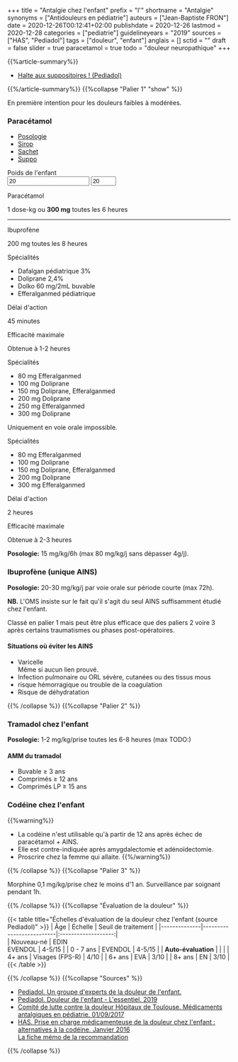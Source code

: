 +++
title = "Antalgie chez l'enfant"
prefix = "l'"
shortname = "Antalgie"
synonyms = ["Antidouleurs en pédiatrie"]
auteurs = ["Jean-Baptiste FRON"]
date = 2020-12-26T00:12:41+02:00
publishdate = 2020-12-26
lastmod = 2020-12-28
categories = ["pediatrie"]
guidelineyears = "2019"
sources = ["HAS", "Pediadol"]
tags = ["douleur", "enfant"]
anglais = []
sctid = ""
draft = false
slider = true
paracetamol = true
todo = "douleur neuropathique"
+++

{{%article-summary%}}

- [Halte aux suppositoires ! (Pediadol)](https://pediadol.org/halte-aux-suppositoires/)

{{%/article-summary%}}
{{%collapse "Palier 1" "show" %}}

En première intention pour les douleurs faibles à modérées.

### Paracétamol

<div class="card card-paracetamol my-3 my-xl-5">
  <ul class="nav nav-justified nav-tabs" id="justifiedTab" role="tablist">
    <li class="nav-item">
      <a aria-controls="posologie" aria-selected="true" class="nav-link active" data-toggle="tab" href="#posologie" id="posologie-tab" role="tab">Posologie</a>
    </li>
    <li class="nav-item">
      <a aria-controls="sirop" aria-selected="false" class="nav-link" data-toggle="tab" href="#sirop" id="sirop-tab" role="tab">Sirop</a>
    </li>
    <li class="nav-item">
      <a aria-controls="sachet" aria-selected="false" class="nav-link" data-toggle="tab" href="#sachet" id="sachet-tab" role="tab">Sachet</a>
    </li>
    <li class="nav-item">
      <a aria-controls="suppo" aria-selected="false" class="nav-link" data-toggle="tab" href="#suppo" id="suppo-tab" role="tab">Suppo</a>
    </li>
  </ul>
  <div class="card-body tab-content">
    <div aria-labelledby="posologie-tab" class="tab-pane fade show active" id="posologie" role="tabpanel">
      <div class="form-group mt-3">
        <label for="weight">Poids de l'enfant</label>
        <div class="d-flex align-items-center">
          <input type="text" value="20" id="weight" oninput="weightInput.value = this.value">
          <input type="number" class="form-alternative ml-3" id="weightInput" value="20" min="3" max="50">
        </div>
      </div>
      <p class="card-text">Paracétamol</p>
      <p id="paracetamol">1 dose-kg ou <b>300 mg</b> toutes les 6 heures</p>
      <hr>
      <p class="card-text">Ibuprofène</p>
      <p id="ibuprofene">200 mg toutes les 8 heures</p>
    </div>
    <div aria-labelledby="sirop-tab" class="tab-pane fade" id="sirop" role="tabpanel">
      <p class="typography-overline text-black-secondary m-0">Spécialités</p>
      <ul class="list-group list-group-flush">
        <li class="list-group-item">Dafalgan pédiatrique 3%</li>
        <li class="list-group-item">Doliprane 2,4%</li>
        <li class="list-group-item">Dolko 60 mg/2mL buvable</li>
        <li class="list-group-item">Efferalganmed pédiatrique</li>
      </ul>
      <p class="typography-overline text-black-secondary mt-2 mb-0">Délai d'action</p>
      <p>45 minutes</p>
      <p class="typography-overline text-black-secondary mt-2 mb-0">Efficacité maximale</p>
      <p>Obtenue à 1-2 heures</p>
    </div>
    <div aria-labelledby="sachet-tab" class="tab-pane fade" id="sachet" role="tabpanel">
      <p class="typography-overline text-black-secondary m-0">Spécialités</p>
      <ul class="list-group list-group-flush">
        <li class="list-group-item d-flex list-group-item-two-line">
          <span class="list-group-item-text">
            <span>80 mg</span>
            <span>Efferalganmed</span>
          </span>
         </li>
        <li class="list-group-item d-flex list-group-item-two-line">
          <span class="list-group-item-text">
            <span>100 mg</span>
            <span>Doliprane</span>
          </span>
        </li>
        <li class="list-group-item d-flex list-group-item-two-line">
          <span class="list-group-item-text">
            <span>150 mg</span>
            <span>Doliprane, Efferalganmed</span>
          </span>
         </li>
         <li class="list-group-item d-flex list-group-item-two-line">
          <span class="list-group-item-text">
            <span>200 mg</span>
            <span>Doliprane</span>
          </span>
         </li>
         <li class="list-group-item d-flex list-group-item-two-line">
          <span class="list-group-item-text">
            <span>250 mg</span>
            <span>Efferalganmed</span>
          </span>
         </li>
         <li class="list-group-item d-flex list-group-item-two-line">
          <span class="list-group-item-text">
            <span>300 mg</span>
            <span>Doliprane</span>
          </span>
         </li>
      </ul>
    </div>
    <div aria-labelledby="suppo-tab" class="tab-pane fade" id="suppo" role="tabpanel">
      <p class="text-warning">Uniquement en voie orale impossible.</p>
      <p class="typography-overline text-black-secondary m-0">Spécialités</p>                
      <ul class="list-group list-group-flush">
        <li class="list-group-item d-flex list-group-item-two-line">
          <span class="list-group-item-text">
            <span>80 mg</span>
            <span>Efferalganmed</span>
          </span>
        </li>
        <li class="list-group-item d-flex list-group-item-two-line">
          <span class="list-group-item-text">
            <span>100 mg</span>
            <span>Doliprane</span>
          </span>
        </li>
        <li class="list-group-item d-flex list-group-item-two-line">
          <span class="list-group-item-text">
            <span>150 mg</span>
            <span>Doliprane, Efferalganmed</span>
          </span>
         </li>
        <li class="list-group-item d-flex list-group-item-two-line">
          <span class="list-group-item-text">
            <span>200 mg</span>
            <span>Doliprane</span>
          </span>
         </li>
         <li class="list-group-item d-flex list-group-item-two-line">
          <span class="list-group-item-text">
            <span>300 mg</span>
            <span>Efferalganmed</span>
          </span>
         </li>
      </ul>
      <p class="typography-overline text-black-secondary mt-2 mb-0">Délai d'action</p>
      <p>2 heures</p>
      <p class="typography-overline text-black-secondary mt-2 mb-0">Efficacité maximale</p>
      <p>Obtenue à 2-3 heures</p>
    </div>
  </div>
</div>

**Posologie:** 15 mg/kg/6h (max 80 mg/kg/j sans dépasser 4g/j).

### Ibuprofène (unique AINS)

**Posologie:** 20-30 mg/kg/j par voie orale sur période courte (max 72h).

**NB.** L'OMS insiste sur le fait qu'il s'agit du seul AINS suffisamment étudié chez l'enfant. 

Classé en palier 1 mais peut être plus efficace que des paliers 2 voire 3 après certains traumatismes ou phases post-opératoires.

#### Situations où éviter les AINS

- Varicelle  
Même si aucun lien prouvé.
- Infection pulmonaire ou ORL sévère, cutanées ou des tissus mous
- risque hémorragique ou trouble de la coagulation
- Risque de déhydratation

{{% /collapse %}}
{{%collapse "Palier 2" %}}

### Tramadol chez l'enfant

**Posologie:** 1-2 mg/kg/prise toutes les 6-8 heures (max TODO:)

#### AMM du tramadol

- Buvable ≥ 3 ans
- Comprimés ≥ 12 ans
- Comprimés LP ≥ 15 ans

### Codéine chez l'enfant

{{%warning%}}
- La codéine n'est utilisable qu'à partir de 12 ans après échec de paracétamol + AINS.  
- Elle est contre-indiquée après amygdalectomie et adénoïdectomie.  
- Proscrire chez la femme qui allaite.
{{%/warning%}}

{{% /collapse %}}
{{%collapse "Palier 3" %}}

Morphine 0,1 mg/kg/prise chez le moins d'1 an.
Surveillance par soignant pendant 1h.

{{% /collapse %}}
{{%collapse "Évaluation de la douleur" %}}

{{< table title="Échelles d'évaluation de la douleur chez l'enfant (source Pediadol)" >}}
| Âge          | Échelle                  | Seuil de traitement |
|--------------|--------------------------|:-------------------:|        
| Nouveau-né   | EDIN<br>EVENDOL          | 4-5/15              |
| 0 - 7 ans    | EVENDOL                  | 4-5/15              |
| <b>Auto-évaluation</b>    |             |                     |
| 4+ ans       | Visages (FPS-R)          | 4/10                |
| 6+ ans       | EVA                      | 3/10                |
| 8+ ans       | EN                       | 3/10                |
{{< /table >}}

{{% /collapse %}}
{{%collapse "Sources" %}}

- [Pediadol. Un groupe d'experts de la douleur de l'enfant.](https://pediadol.org/)
- [Pediadol. Douleur de l'enfant - L'essentiel. 2019](https://issuu.com/carco_publi/docs/guide_essentiel_interactif)
- [Comité de lutte contre la douleur Hôpitaux de Toulouse. Médicaments antalgiques en pédiatrie. 01/09/2017](https://www.chu-toulouse.fr/IMG/pdf/09_antalgiques_tableau_pediatrie_v6f.pdf)
- [HAS. Prise en charge médicamenteuse de la douleur chez l'enfant : alternatives à la codéine. Janvier 2016](https://www.has-sante.fr/upload/docs/application/pdf/2016-02/prise_en_charge_medicamenteuse_de_la_douleur_chez_lenfant_alternatives_a_la_codeine_-_rapport_delaboration.pdf)  
[La fiche mémo de la recommandation](https://www.has-sante.fr/upload/docs/application/pdf/2016-02/prise_en_charge_medicamenteuse_de_la_douleur_chez_lenfant_alternatives_a_la_codeine_-_fiche_memo.pdf)

{{% /collapse %}}
